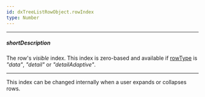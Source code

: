 ```yaml
---
id: dxTreeListRowObject.rowIndex
type: Number
---
```

---
##### shortDescription
The row's *visible* index. This index is zero-based and available if [rowType](/Documentation/ApiReference/UI_Widgets/dxTreeList/Row/#rowType) is *"data"*, *"detail"* or *"detailAdaptive"*.

---
This index can be changed internally when a user expands or collapses rows.
